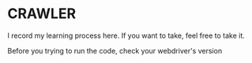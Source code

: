 # CRAWLER
I record my learning process here. If you want to take, feel free to take it.

Before you trying to run the code, check your webdriver's version
